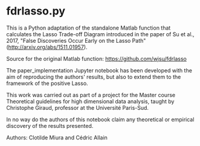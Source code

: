 # fdrlasso.py
This is a Python adaptation of the standalone Matlab function that calculates the Lasso Trade-off Diagram introduced in the paper of Su et al., 2017, "False Discoveries Occur Early on the Lasso Path" (http://arxiv.org/abs/1511.01957).

Source for the original Matlab function: https://github.com/wjsu/fdrlasso

The paper_implementation Jupyter notebook has been developed with the aim of reproducing the authors' results, but also to extend them to the framework of the positive Lasso.

This work was carried out as part of a project for the Master course Theoretical guidelines for high dimensional data analysis, taught by Christophe Giraud, professor at the Université Paris-Sud.

In no way do the authors of this notebook claim any theoretical or empirical discovery of the results presented.

Authors: Clotilde Miura and Cédric Allain
